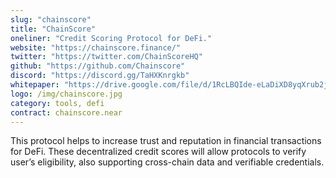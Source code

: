 ```yaml
---
slug: "chainscore"
title: "ChainScore"
oneliner: "Credit Scoring Protocol for DeFi."
website: "https://chainscore.finance/"
twitter: "https://twitter.com/ChainScoreHQ"
github: "https://github.com/Chainscore"
discord: "https://discord.gg/TaHXKnrgkb"
whitepaper: "https://drive.google.com/file/d/1RcLBQIde-eLaDiXD8yqXrub2jKmoOlXH/view"
logo: /img/chainscore.jpg
category: tools, defi
contract: chainscore.near
---
```


This protocol helps to increase trust and reputation in financial transactions for DeFi. These decentralized credit scores will allow protocols to verify user’s eligibility, also supporting cross-chain data and verifiable credentials.
